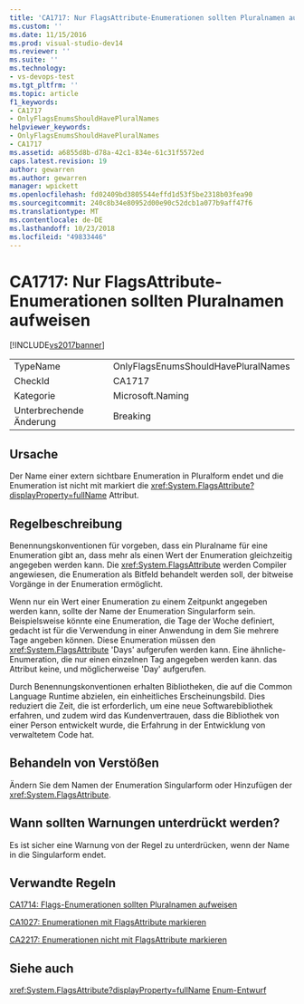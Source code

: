 ```yaml
---
title: 'CA1717: Nur FlagsAttribute-Enumerationen sollten Pluralnamen aufweisen | Microsoft-Dokumentation'
ms.custom: ''
ms.date: 11/15/2016
ms.prod: visual-studio-dev14
ms.reviewer: ''
ms.suite: ''
ms.technology:
- vs-devops-test
ms.tgt_pltfrm: ''
ms.topic: article
f1_keywords:
- CA1717
- OnlyFlagsEnumsShouldHavePluralNames
helpviewer_keywords:
- OnlyFlagsEnumsShouldHavePluralNames
- CA1717
ms.assetid: a6855d8b-d78a-42c1-834e-61c31f5572ed
caps.latest.revision: 19
author: gewarren
ms.author: gewarren
manager: wpickett
ms.openlocfilehash: fd02409bd3805544effd1d53f5be2318b03fea90
ms.sourcegitcommit: 240c8b34e80952d00e90c52dcb1a077b9aff47f6
ms.translationtype: MT
ms.contentlocale: de-DE
ms.lasthandoff: 10/23/2018
ms.locfileid: "49833446"
---
```

# <a name="ca1717-only-flagsattribute-enums-should-have-plural-names"></a>CA1717: Nur FlagsAttribute-Enumerationen sollten Pluralnamen aufweisen
[!INCLUDE[vs2017banner](../includes/vs2017banner.md)]

|||
|-|-|
|TypeName|OnlyFlagsEnumsShouldHavePluralNames|
|CheckId|CA1717|
|Kategorie|Microsoft.Naming|
|Unterbrechende Änderung|Breaking|

## <a name="cause"></a>Ursache
 Der Name einer extern sichtbare Enumeration in Pluralform endet und die Enumeration ist nicht mit markiert die <xref:System.FlagsAttribute?displayProperty=fullName> Attribut.

## <a name="rule-description"></a>Regelbeschreibung
 Benennungskonventionen für vorgeben, dass ein Pluralname für eine Enumeration gibt an, dass mehr als einen Wert der Enumeration gleichzeitig angegeben werden kann. Die <xref:System.FlagsAttribute> werden Compiler angewiesen, die Enumeration als Bitfeld behandelt werden soll, der bitweise Vorgänge in der Enumeration ermöglicht.

 Wenn nur ein Wert einer Enumeration zu einem Zeitpunkt angegeben werden kann, sollte der Name der Enumeration Singularform sein. Beispielsweise könnte eine Enumeration, die Tage der Woche definiert, gedacht ist für die Verwendung in einer Anwendung in dem Sie mehrere Tage angeben können. Diese Enumeration müssen den <xref:System.FlagsAttribute> 'Days' aufgerufen werden kann. Eine ähnliche-Enumeration, die nur einen einzelnen Tag angegeben werden kann. das Attribut keine, und möglicherweise 'Day' aufgerufen.

 Durch Benennungskonventionen erhalten Bibliotheken, die auf die Common Language Runtime abzielen, ein einheitliches Erscheinungsbild. Dies reduziert die Zeit, die ist erforderlich, um eine neue Softwarebibliothek erfahren, und zudem wird das Kundenvertrauen, dass die Bibliothek von einer Person entwickelt wurde, die Erfahrung in der Entwicklung von verwaltetem Code hat.

## <a name="how-to-fix-violations"></a>Behandeln von Verstößen
 Ändern Sie dem Namen der Enumeration Singularform oder Hinzufügen der <xref:System.FlagsAttribute>.

## <a name="when-to-suppress-warnings"></a>Wann sollten Warnungen unterdrückt werden?
 Es ist sicher eine Warnung von der Regel zu unterdrücken, wenn der Name in die Singularform endet.

## <a name="related-rules"></a>Verwandte Regeln
 [CA1714: Flags-Enumerationen sollten Pluralnamen aufweisen](../code-quality/ca1714-flags-enums-should-have-plural-names.md)

 [CA1027: Enumerationen mit FlagsAttribute markieren](../code-quality/ca1027-mark-enums-with-flagsattribute.md)

 [CA2217: Enumerationen nicht mit FlagsAttribute markieren](../code-quality/ca2217-do-not-mark-enums-with-flagsattribute.md)

## <a name="see-also"></a>Siehe auch
 <xref:System.FlagsAttribute?displayProperty=fullName> [Enum-Entwurf](http://msdn.microsoft.com/library/dd53c952-9d9a-4736-86ff-9540e815d545)



